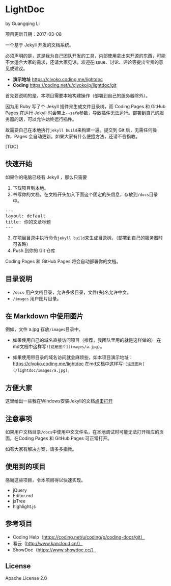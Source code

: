 # LightDoc

by Guangqing Li

项目更新日期：2017-03-08

一个基于 Jekyll 开发的文档系统。

必须声明的是，这是我为自己团队开发的工具，内部使用拿出来开源的东西，可能不太适合大家的需求，还请大家见谅。欢迎在issue、讨论、评论等提出宝贵的意见或建议。

- **演示地址** https://clyoko.coding.me/lightdoc
- **Coding** https://coding.net/u/clyoko/p/lightdoc/git

首先要说明的是，本项目需要本地构建操作（部署到自己的服务器除外）。

因为用 Ruby 写了个 Jekyll 插件来生成文件目录树，而 Coding Pages 和 GitHub Pages 在运行 Jekyll 时会带上`--safe`参数，导致插件无法运行。部署到自己的服务器的话，可以允许始终运行插件。

故需要自己在本地执行`jekyll build`来构建一遍。提交到 Git 后，无需任何操作，Pages 会自动更新。如果大家有什么便捷方法，还请不吝指教。

[TOC]

## 快速开始

如果你的电脑已经有 Jekyll ，那么只需要

1. 下载项目到本地。
2. 书写你的文档，在文档开头加入下面这个固定的头信息，存放到`/docs`目录中。

<pre>
---
layout: default
title: 你的文章标题
---
</pre>

3. 在项目目录中执行命令`jekyll build`来生成目录树。（部署到自己的服务器时可省略）
4. Push 到你的 Git 仓库

Coding Pages 和 GitHub Pages 将会自动部署你的文档。

## 目录说明

- `/docs` 用户文档目录，允许多级目录，文件(夹)名允许中文。
- `/images` 用户图片目录。

## 在 Markdown 中使用图片

例如，文件 a.jpg 存放`/images`目录中。

- 如果使用自己的域名直接访问项目（推荐，我团队里用的就是这样做的）
在md文档中这样写`![这是图片](images/a.jpg)`。

- 如果使用带目录的域名访问就会麻烦些，如本项目演示地址：https://clyoko.coding.me/lightdoc
在md文档中这样写`![这是图片](/lightdoc/images/a.jpg)`。

## 方便大家

这里给出一些我在Windows安装Jekyll的文档[点击打开](https://clyoko.coding.me/lightdoc/docs/Windows安装Jekyll)

## 注意事项

如果用户文档目录`/docs`中使用中文文件名，在本地调试时可能无法打开相应的页面，在Coding Pages 和 GitHub Pages 可正常打开。

如有大家有解决方案，请多多指教。

## 使用到的项目

感谢这些项目，令本项目得以快速实现。

- jQuery
- Editor.md
- jsTree
- highlight.js

## 参考项目

- Coding Help（https://coding.net/u/coding/p/coding-docs/git）
- 看云（http://www.kancloud.cn/）
- ShowDoc（https://www.showdoc.cc/）

## License

Apache License 2.0
